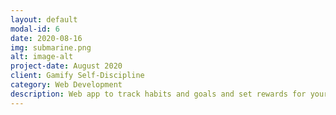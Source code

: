 ```yaml
---
layout: default
modal-id: 6
date: 2020-08-16
img: submarine.png
alt: image-alt
project-date: August 2020
client: Gamify Self-Discipline
category: Web Development
description: Web app to track habits and goals and set rewards for yourself.
---
```

